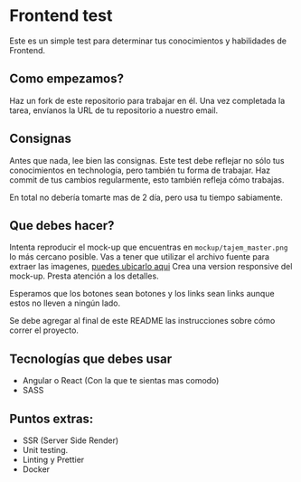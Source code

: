 # Frontend test
Este es un simple test para determinar tus conocimientos y habilidades de Frontend.

## Como empezamos?
Haz un fork de este repositorio para trabajar en él.
Una vez completada la tarea, envíanos la URL de tu repositorio a nuestro email.

## Consignas

Antes que nada, lee bien las consignas. Este test debe reflejar no sólo tus conocimientos en technología, pero también tu forma de trabajar.
Haz commit de tus cambios regularmente, esto también refleja cómo trabajas.

En total no debería tomarte mas de 2 día, pero usa tu tiempo sabiamente.

## Que debes hacer?

Intenta reproducir el mock-up que encuentras en `mockup/tajem_master.png` lo más cercano posible.
Vas a tener que utilizar el archivo fuente para extraer las imagenes, [puedes ubicarlo aqui](https://drive.google.com/drive/folders/197azF0bAlxBEEhhbIY4LJB2X4_YuwFfR?usp=sharing)
Crea una version responsive del mock-up.
Presta atención a los detalles.

Esperamos que los botones sean botones y los links sean links aunque estos no lleven a ningún lado.

Se debe agregar al final de este README las instrucciones sobre cómo correr el proyecto.

Tecnologías que debes usar
----
- Angular o React (Con la que te sientas mas comodo)
- SASS

Puntos extras:
----
- SSR (Server Side Render)
- Unit testing.
- Linting y Prettier
- Docker
